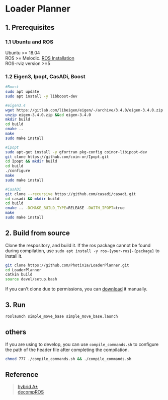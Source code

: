 # Loader Planner

## 1. Prerequisites
### 1.1 Ubuntu and ROS
Ubuntu >= 18.04  
ROS >= Melodic. [ROS Installation ](https://fishros.org.cn/forum/topic/20/%E5%B0%8F%E9%B1%BC%E7%9A%84%E4%B8%80%E9%94%AE%E5%AE%89%E8%A3%85%E7%B3%BB%E5%88%97)  
ROS-rviz version >=5

### 1.2 Eigen3, Ipopt, CasADi, Boost
```bash
#Boost
sudo apt update
sudo apt install -y libboost-dev
```

```bash
#eigen3.4
wget https://gitlab.com/libeigen/eigen/-/archive/3.4.0/eigen-3.4.0.zip
unzip eigen-3.4.0.zip &&cd eigen-3.4.0
mkdir build
cd build
cmake ..
make
sudo make install
```

```bash
#ipopt
sudo apt-get install -y gfortran pkg-config coinor-libipopt-dev
git clone https://github.com/coin-or/Ipopt.git
cd Ipopt && mkdir build
cd build
./configure
make 
sudo make install
```

```bash
#CasADi
git clone --recursive https://github.com/casadi/casadi.git
cd casadi && mkdir build 
cd build 
cmake .. -DCMAKE_BUILD_TYPE=RELEASE -DWITH_IPOPT=true
make
sudo make install
```

## 2. Build from source
Clone the respository, and build it. If the ros package cannot be found during compilation, use `sudo apt install -y ros-{your-ros}-{package}` to install it.
```bash
git clone https://github.com/Photin1a/LoaderPlanner.git
cd LoaderPlanner
catkin build
source devel/setup.bash
```
If you can't clone due to permissions, you can [download](https://github.com/Photin1a/LoaderPlanner) it manually.
## 3. Run
```bash
roslaunch simple_move_base simple_move_base.launch
```

## others
If you are using to develop, you can use `compile_commands.sh` to configure the path of the header file after completing the compilation.
```bash
chmod 777 ./compile_commands.sh && ./compile_commands.sh
```

## Reference
>[hybrid A*](https://github.com/zm0612/Hybrid_A_Star)  
>[decompROS](https://github.com/sikang/DecompROS.git)
